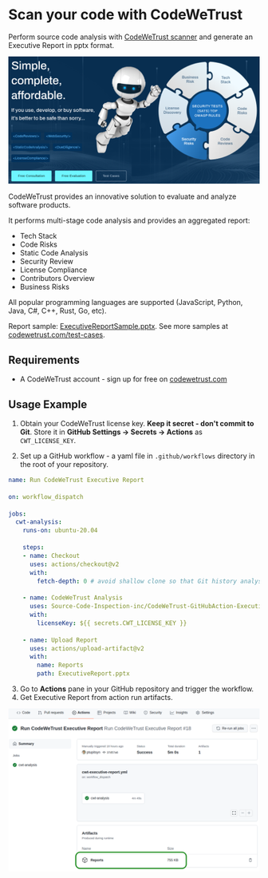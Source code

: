 # Scan your code with CodeWeTrust

Perform source code analysis with [CodeWeTrust scanner](https://codewetrust.com) and generate an Executive Report in pptx format.

![CodeWeTrust Header!](CodeWeTrust_header.png)

CodeWeTrust provides an innovative solution to evaluate and analyze software products.

It performs multi-stage code analysis and provides an aggregated report:

* Tech Stack
* Code Risks
* Static Code Analysis
* Security Review
* License Compliance
* Contributors Overview
* Business Risks

All popular programming languages are supported (JavaScript, Python, Java, C#, C++, Rust, Go, etc).

Report sample: [ExecutiveReportSample.pptx](https://github.com/Source-Code-Inspection-inc/CodeWeTrust-GitHubAction-ExecutiveReport/raw/master/ExecutiveReportSample.pptx).
See more samples at [codewetrust.com/test-cases](https://www.codewetrust.com/test-cases). 

## Requirements

* A CodeWeTrust account - sign up for free on [codewetrust.com](https://codewetrust.com)

## Usage Example

1. Obtain your CodeWeTrust license key. **Keep it secret - don't commit to Git**. Store it in **GitHub Settings -> Secrets -> Actions** as `CWT_LICENSE_KEY`.

2. Set up a GitHub workflow - a yaml file in `.github/workflows` directory in the root of your repository.

```yaml
name: Run CodeWeTrust Executive Report

on: workflow_dispatch

jobs:
  cwt-analysis:
    runs-on: ubuntu-20.04

    steps:
    - name: Checkout
      uses: actions/checkout@v2
      with:
        fetch-depth: 0 # avoid shallow clone so that Git history analysis works

    - name: CodeWeTrust Analysis
      uses: Source-Code-Inspection-inc/CodeWeTrust-GitHubAction-ExecutiveReport@v0.13
      with:
        licenseKey: ${{ secrets.CWT_LICENSE_KEY }}

    - name: Upload Report
      uses: actions/upload-artifact@v2
      with:
        name: Reports
        path: ExecutiveReport.pptx
```

3. Go to **Actions** pane in your GitHub repository and trigger the workflow.
4. Get Executive Report from action run artifacts. 

![CodeWeTrust Action Result!](CodeWeTrust_action_result.png)
